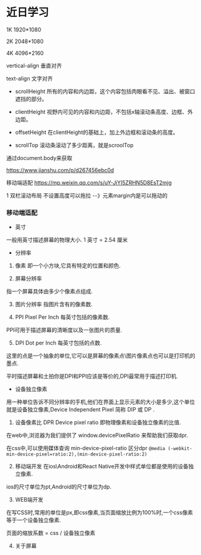 # 近日学习

1K 1920*1080

2K 2048*1080

4K 4096*2160

vertical-align 垂直对齐

text-align 文字对齐


- scrollHeight
所有的内容和内边距，这个内容包括肉眼看不见、溢出、被窗口遮挡的部分。

- clientHeight
视野内可见的内容和内边距，不包括x轴滚动条高度、边框、外边距。

- offsetHeight
在clientHeight的基础上，加上外边框和滚动条的高度。

- scrollTop
滚动条滚动了多少距离，就是scroolTop

通过document.body来获取

https://www.jianshu.com/p/d267456ebc0d

移动端适配
https://mp.weixin.qq.com/s/uY-JiYI5ZRHN5D8EsT2mjg


1 双栏滚动布局 不设置高度可以拖拉   --》元素margin内是可以拖动的


### 移动端适配

- 英寸

一般用英寸描述屏幕的物理大小. 1 英寸 = 2.54 厘米

- 分辨率

1. 像素
即一个小方块,它具有特定的位置和颜色.

2. 屏幕分辨率

指一个屏幕具体由多少个像素点组成.

3. 图片分辨率
指图片含有的像素数.

4. PPI 
Pixel Per Inch 每英寸包括的像素数.

PPI可用于描述屏幕的清晰度以及一张图片的质量.

5. DPI
Dot per Inch 每英寸包括的点数.

这里的点是一个抽象的单位,它可以是屏幕的像素点\图片像素点也可以是打印机的墨点.

平时描述屏幕和土拍你是DPI和PPI应该是等价的,DPI最常用于描述打印机.

- 设备独立像素

用一种单位告诉不同分辨率的手机,他们在界面上显示元素的大小是多少,这个单位就是设备独立像素,Device Independent Pixel 简称 DIP 或 DP .

1. 设备像素比 DPR
Device pixel ratio 即物理像素和设备独立像素的比值.

在web中,浏览器为我们提供了 window.devicePixelRatio 来帮助我们获取dpr.

在css中,可以使用媒体查询 min-device-pixel-ratio 区分dpr
`@media (-webkit-min-device-pixel=ratio:2),(min-device-pixel-ratio:2)  `
 
 2. 移动端开发
在ios\Android和React Native开发中样式单位都是使用的设备独立像素.

ios的尺寸单位为pt,Android的尺寸单位为dp. 

3. WEB端开发

在写CSS时,常用的单位是px,即css像素,当页面缩放比例为100%时,一个css像素等于一个设备独立像素.


页面的缩放系数 = css / 设备独立像素

4. 关于屏幕

